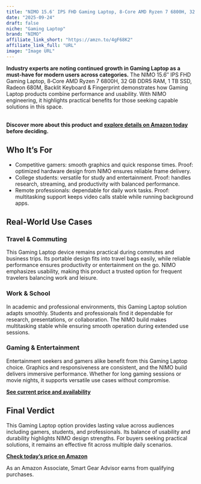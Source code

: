 ```yaml
---
title: "NIMO 15.6″ IPS FHD Gaming Laptop, 8‑Core AMD Ryzen 7 6800H, 32 GB DDR5 RAM, 1 TB SSD, Radeon 680M, Backlit Keyboard & Fingerprint"
date: "2025-09-24"
draft: false
niche: "Gaming Laptop"
brand: "NIMO"
affiliate_link_short: "https://amzn.to/4gF68K2"
affiliate_link_full: "URL"
image: "Image URL"
---
```


<p><strong>Industry experts are noting continued growth in Gaming Laptop as a must-have for modern users across categories.</strong> The NIMO 15.6″ IPS FHD Gaming Laptop, 8‑Core AMD Ryzen 7 6800H, 32 GB DDR5 RAM, 1 TB SSD, Radeon 680M, Backlit Keyboard & Fingerprint demonstrates how Gaming Laptop products combine performance and usability. With NIMO engineering, it highlights practical benefits for those seeking capable solutions in this space.</p>
<br>
<strong>Discover more about this product and <a href="https://amzn.to/4gF68K2" rel="nofollow sponsored">explore details on Amazon today</a> before deciding.</strong>
<br>

<h2>Who It’s For</h2>
<ul>
  <li>Competitive gamers: smooth graphics and quick response times. Proof: optimized hardware design from NIMO ensures reliable frame delivery.</li>
  <li>College students: versatile for study and entertainment. Proof: handles research, streaming, and productivity with balanced performance.</li>
  <li>Remote professionals: dependable for daily work tasks. Proof: multitasking support keeps video calls stable while running background apps.</li>
</ul>

<h2>Real-World Use Cases</h2>

<h3>Travel & Commuting</h3>
<p>This Gaming Laptop device remains practical during commutes and business trips. Its portable design fits into travel bags easily, while reliable performance ensures productivity or entertainment on the go. NIMO emphasizes usability, making this product a trusted option for frequent travelers balancing work and leisure.</p>

<h3>Work & School</h3>
<p>In academic and professional environments, this Gaming Laptop solution adapts smoothly. Students and professionals find it dependable for research, presentations, or collaboration. The NIMO build makes multitasking stable while ensuring smooth operation during extended use sessions.</p>

<h3>Gaming & Entertainment</h3>
<p>Entertainment seekers and gamers alike benefit from this Gaming Laptop choice. Graphics and responsiveness are consistent, and the NIMO build delivers immersive performance. Whether for long gaming sessions or movie nights, it supports versatile use cases without compromise.</p>

<p><strong><a href="https://amzn.to/4gF68K2" rel="nofollow sponsored">See current price and availability</a></strong></p>

<h2>Final Verdict</h2>
<p>This Gaming Laptop option provides lasting value across audiences including gamers, students, and professionals. Its balance of usability and durability highlights NIMO design strengths. For buyers seeking practical solutions, it remains an effective fit across multiple daily scenarios.</p>

<p><strong><a href="https://amzn.to/4gF68K2" rel="nofollow sponsored">Check today’s price on Amazon</a></strong></p>

<p>As an Amazon Associate, Smart Gear Advisor earns from qualifying purchases.</p>
